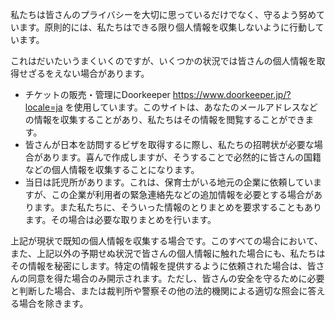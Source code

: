 私たちは皆さんのプライバシーを大切に思っているだけでなく、守るよう努めています。原則的には、私たちはできる限り個人情報を収集しないように行動しています。

これはだいたいうまくいくのですが、いくつかの状況では皆さんの個人情報を取得せざるをえない場合があります。

- チケットの販売・管理にDoorkeeper https://www.doorkeeper.jp/?locale=ja を使用しています。このサイトは、あなたのメールアドレスなどの情報を収集することがあり、私たちはその情報を閲覧することができます。
- 皆さんが日本を訪問するビザを取得するに際し、私たちの招聘状が必要な場合があります。喜んで作成しますが、そうすることで必然的に皆さんの国籍などの個人情報を収集することになります。
- 当日は託児所があります。これは、保育士がいる地元の企業に依頼していますが、この企業が利用者の緊急連絡先などの追加情報を必要とする場合があります。また私たちに、そういった情報のとりまとめを要求することもあります。その場合は必要な取りまとめを行います。

上記が現状で既知の個人情報を収集する場合です。このすべての場合において、また、上記以外の予期せぬ状況で皆さんの個人情報に触れた場合にも、私たちはその情報を秘密にします。特定の情報を提供するように依頼された場合は、皆さんの同意を得た場合のみ開示されます。ただし、皆さんの安全を守るために必要と判断した場合、または裁判所や警察その他の法的機関による適切な照会に答える場合を除きます。
